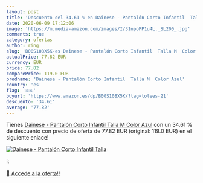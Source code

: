 ```yaml
---
layout: post
title: 'Descuento del 34.61 % en Dainese - Pantalón Corto Infantil  Talla'
date: 2020-06-09 17:12:06
image: 'https://m.media-amazon.com/images/I/31npoPP1u4L._SL200_.jpg'
comments: true
category: ofertas
author: ring
slug: 'B00S108X5K-es Dainese - Pantalón Corto Infantil  Talla M  Color Azul'
actualPrice: 77.82 EUR
currency: EUR
price: 77.82
comparePrice: 119.0 EUR
prodname: 'Dainese - Pantalón Corto Infantil  Talla M  Color Azul'
country: 'es'
flag: '🇪🇸'
buyurl: 'https://www.amazon.es/dp/B00S108X5K/?tag=tolees-21'
descuento: '34.61'
average: '77.82'
---
```


Tienes [Dainese - Pantalón Corto Infantil  Talla M  Color Azul](https://www.amazon.es/dp/B00S108X5K/?tag=tolees-21) con un 34.61 % de descuento con precio de oferta de 77.82 EUR (original: 119.0 EUR) en el siguiente enlace!

[![Dainese - Pantalón Corto Infantil  Talla](https://m.media-amazon.com/images/I/31npoPP1u4L._SL200_.jpg)](https://www.amazon.es/dp/B00S108X5K/?tag=tolees-21)

ℹ️:


[🛒 Accede a la oferta!!](https://www.amazon.es/dp/B00S108X5K/?tag=tolees-21)
